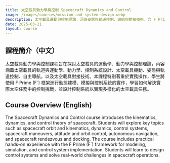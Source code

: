 ```yaml
---
title: 太空載具動力學與控制 Spacecraft Dynamics and Control
image: /images/courses/mission-and-system-design.webp
description: 太空載具運動與控制理論，涵蓋姿態與軌道控制、導航與對接技術，含 F Prime 實作。
date: 2025-03-21
layout: course
---
```

## 課程簡介（中文）
太空載具動力學與控制課程旨在探討太空載具的運動學、動力學與控制理論，內容涵蓋太空載具的軌道與運動學、動力學、控制系統設計、太空載具機動、姿態與軌道控制、自主導航，以及太空載具對接技術。本課程特別著重於實務操作，學生將使用 F Prime (F´) 框架進行動態建模、模擬與控制系統的實作，學習如何解決實際太空任務中的控制挑戰，並設計控制系統以實現多樣化的太空載具任務。

## Course Overview (English)
The Spacecraft Dynamics and Control course introduces the kinematics, dynamics, and control theory of spacecraft. Students will explore key topics such as spacecraft orbit and kinematics, dynamics, control systems, spacecraft maneuvers, attitude and orbit control, autonomous navigation, and spacecraft rendezvous and docking. The course includes practical hands-on experience with the F Prime (F´) framework for modeling, simulation, and control system implementation. Students will learn to design control systems and solve real-world challenges in spacecraft operations.